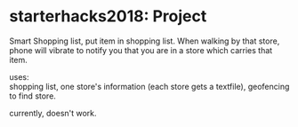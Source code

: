 # starterhacks2018: Project

Smart Shopping list, put item in shopping list. When walking by that store, phone will vibrate to notify you that you are in a store which carries that item.

uses:  
shopping list, one store's information (each store gets a textfile), geofencing to find store.  

currently, doesn't work.
